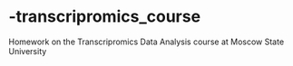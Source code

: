 # -transcripromics_course
Homework on the Transcripromics Data Analysis course at Moscow State University
